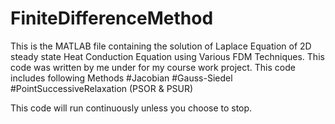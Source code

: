 # FiniteDifferenceMethod
This is the MATLAB file containing the solution of Laplace Equation of 2D steady state Heat Conduction Equation using Various FDM Techniques. This code was written by me under for my course work project.
This code includes following Methods
#Jacobian
#Gauss-Siedel
#PointSuccessiveRelaxation (PSOR & PSUR)

This code will run continuously unless you choose to stop.
